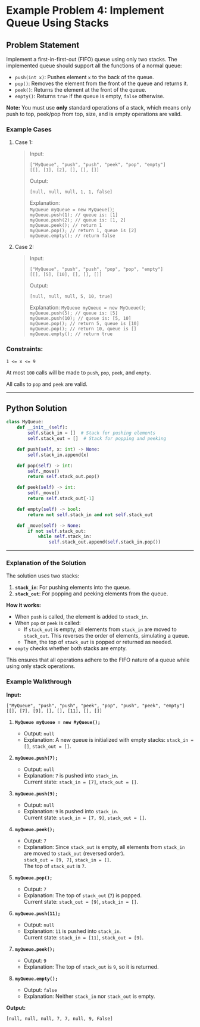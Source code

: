 # Example Problem 4: Implement Queue Using Stacks

## Problem Statement
Implement a first-in-first-out (FIFO) queue using only two stacks. The implemented queue should support all the functions of a normal queue:
- `push(int x)`: Pushes element `x` to the back of the queue.
- `pop()`: Removes the element from the front of the queue and returns it.
- `peek()`: Returns the element at the front of the queue.
- `empty()`: Returns `true` if the queue is empty, `false` otherwise.

**Note:** You must use **only** standard operations of a stack, which means only push to top, peek/pop from top, size, and is empty operations are valid.

### Example Cases

1. Case 1:
   > Input:
   > ```
   > ["MyQueue", "push", "push", "peek", "pop", "empty"]  
   > [[], [1], [2], [], [], []]
   > ```
   > Output:
   > ```
   > [null, null, null, 1, 1, false]
   > ``` 
   > Explanation:  
   > `MyQueue myQueue = new MyQueue()`;  
   > `myQueue.push(1); // queue is: [1]`  
   > `myQueue.push(2); // queue is: [1, 2]`  
   > `myQueue.peek(); // return 1`  
   > `myQueue.pop(); // return 1, queue is [2]`  
   > `myQueue.empty(); // return false`  

2. Case 2:
   > Input:
   > ```
   > ["MyQueue", "push", "push", "pop", "pop", "empty"]  
   > [[], [5], [10], [], [], []]
   > ```
   > Output:
   > ```  
   > [null, null, null, 5, 10, true]
   > ```
   > Explanation: 
   > `MyQueue myQueue = new MyQueue()`;  
   > `myQueue.push(5); // queue is: [5]`  
   > `myQueue.push(10); // queue is: [5, 10]`  
   > `myQueue.pop(); // return 5, queue is [10]`  
   > `myQueue.pop(); // return 10, queue is []`  
   > `myQueue.empty(); // return true`  

### Constraints:
`1 <= x <= 9`

At most `100` calls will be made to `push`, `pop`, `peek`, and `empty`.

All calls to `pop` and `peek` are valid.

---

## Python Solution
```python
class MyQueue:
    def __init__(self):
        self.stack_in = []  # Stack for pushing elements
        self.stack_out = []  # Stack for popping and peeking

    def push(self, x: int) -> None:
        self.stack_in.append(x)

    def pop(self) -> int:
        self._move()
        return self.stack_out.pop()

    def peek(self) -> int:
        self._move()
        return self.stack_out[-1]

    def empty(self) -> bool:
        return not self.stack_in and not self.stack_out

    def _move(self) -> None:
        if not self.stack_out:
            while self.stack_in:
                self.stack_out.append(self.stack_in.pop())
```

---

### Explanation of the Solution
The solution uses two stacks:
1. **`stack_in`**: For pushing elements into the queue.
2. **`stack_out`**: For popping and peeking elements from the queue.

**How it works:**
- When `push` is called, the element is added to `stack_in`.
- When `pop` or `peek` is called:
  - If `stack_out` is empty, all elements from `stack_in` are moved to `stack_out`. This reverses the order of elements, simulating a queue.
  - Then, the top of `stack_out` is popped or returned as needed.
- `empty` checks whether both stacks are empty.

This ensures that all operations adhere to the FIFO nature of a queue while using only stack operations.

### Example Walkthrough
**Input:**  
```
["MyQueue", "push", "push", "peek", "pop", "push", "peek", "empty"]  
[[], [7], [9], [], [], [11], [], []]
```
1. **`MyQueue myQueue = new MyQueue();`**
   - Output: `null`
   - Explanation: A new queue is initialized with empty stacks: `stack_in = []`, `stack_out = []`.

2. **`myQueue.push(7);`**
   - Output: `null`
   - Explanation: `7` is pushed into `stack_in`.  
     Current state: `stack_in = [7]`, `stack_out = []`.

3. **`myQueue.push(9);`**
   - Output: `null`
   - Explanation: `9` is pushed into `stack_in`.  
     Current state: `stack_in = [7, 9]`, `stack_out = []`.

4. **`myQueue.peek();`**
   - Output: `7`
   - Explanation: Since `stack_out` is empty, all elements from `stack_in` are moved to `stack_out` (reversed order).  
     `stack_out = [9, 7]`, `stack_in = []`.  
     The top of `stack_out` is `7`.

5. **`myQueue.pop();`**
   - Output: `7`
   - Explanation: The top of `stack_out` (`7`) is popped.  
     Current state: `stack_out = [9]`, `stack_in = []`.

6. **`myQueue.push(11);`**
   - Output: `null`
   - Explanation: `11` is pushed into `stack_in`.  
     Current state: `stack_in = [11]`, `stack_out = [9]`.

7. **`myQueue.peek();`**
   - Output: `9`
   - Explanation: The top of `stack_out` is `9`, so it is returned.

8. **`myQueue.empty();`**
   - Output: `false`
   - Explanation: Neither `stack_in` nor `stack_out` is empty.

**Output:**
```
[null, null, null, 7, 7, null, 9, False]
```
